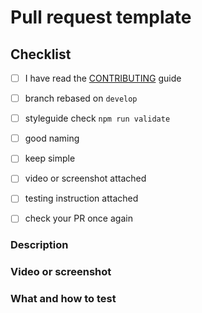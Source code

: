 # Pull request template

## Checklist

<!-- You have to tick all the boxes -->

- [ ] I have read the [CONTRIBUTING](https://github.com/swaponline/swap.react/wiki/Contribution) guide
- [ ] branch rebased on `develop`
- [ ] styleguide check `npm run validate`
- [ ] good naming
- [ ] keep simple
- [ ] video or screenshot attached
- [ ] testing instruction attached
- [ ] check your PR once again


### Description

<!-- Include issue number and motivation for these code changes -->




### Video or screenshot

<!-- Paste video or screenshots -->




### What and how to test

<!-- What reviewer should do? -->





